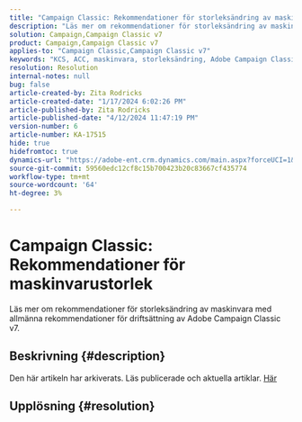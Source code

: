```yaml
---
title: "Campaign Classic: Rekommendationer för storleksändring av maskinvara"
description: "Läs mer om rekommendationer för storleksändring av maskinvara för Adobe Campaign Classic v7."
solution: Campaign,Campaign Classic v7
product: Campaign,Campaign Classic v7
applies-to: "Campaign Classic,Campaign Classic v7"
keywords: "KCS, ACC, maskinvara, storleksändring, Adobe Campaign Classic, Adobe Campaign Classic v7, rekommendationer, bästa praxis"
resolution: Resolution
internal-notes: null
bug: false
article-created-by: Zita Rodricks
article-created-date: "1/17/2024 6:02:26 PM"
article-published-by: Zita Rodricks
article-published-date: "4/12/2024 11:47:19 PM"
version-number: 6
article-number: KA-17515
hide: true
hidefromtoc: true
dynamics-url: "https://adobe-ent.crm.dynamics.com/main.aspx?forceUCI=1&pagetype=entityrecord&etn=knowledgearticle&id=d9e20f8f-62b5-ee11-a569-6045bd006239"
source-git-commit: 59560edc12cf8c15b700423b20c83667cf435774
workflow-type: tm+mt
source-wordcount: '64'
ht-degree: 3%

---
```


# Campaign Classic: Rekommendationer för maskinvarustorlek


Läs mer om rekommendationer för storleksändring av maskinvara med allmänna rekommendationer för driftsättning av Adobe Campaign Classic v7.

## Beskrivning {#description}

Den här artikeln har arkiverats. Läs publicerade och aktuella artiklar. [Här](https://experienceleague.adobe.com/search.html#sort=relevancy)

## Upplösning {#resolution}


